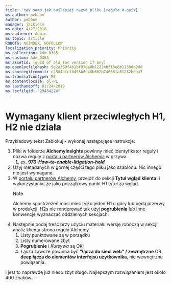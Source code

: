 ```yaml
---
title: 'tak samo jak najlepiej nazwa_pliku [reguła #-opis]'
ms.author: pebaum
author: pebaum
manager: jackiesm
ms.date: 4/27/2018
ms.audience: Admin
ms.topic: article
ROBOTS: NOINDEX, NOFOLLOW
localization_priority: Priority
ms.collection: Adm_O365
ms.custom: Adm_O365
ms.assetid: (guid of old soc version if any)
ms.openlocfilehash: 9e2a369f4b1bf87da8b12224b5f6e8b1138db9dd
ms.sourcegitcommit: e2864efcfb493b6e46b662b746661a61232bdba7
ms.translationtype: MT
ms.contentlocale: pl-PL
ms.lasthandoff: 01/24/2019
ms.locfileid: "29454224"
---
```

# <a name="required-customer-facing-h1-h2-doesnt-work"></a>Wymagany klient przeciwległych H1, H2 nie działa
Przykładowy tekst Zablokuj - wykonaj następujące instrukcje:

1. Pliki w folderze **AlchemyInsights** powinny mieć identyfikator reguły i nazwa reguły z [portalu partnerów Alchemia](https://alchemyportal.azurewebsites.net) w grzywa.
    1. ex. ***976-How-to-enable-litigation-hold***
1. Użyj metadanych w górnej części tego pliku jako szablonu. Nic innego nie jest wymagane.
1. W [portalu partnerów Alchemy](https://alchemyportal.azurewebsites.net), przejdź do sekcji **Tytuł wgląd klienta:** i wykorzystania, że jako początkowy punkt H1 tytuł za wgląd. 
    > [!NOTE]
    > Alchemy spostrzeżeń musi mieć tylko jeden H1 u góry lub będą przerwy w produkcji. H2s nie renderować tak użyj **pogrubienia** lub inne konwencje wyznaczać oddzielnych sekcjach.
1. Następnie podaj treść przy użyciu materiału wersję roboczą w sekcji analiz klienta strona reguły Alchemy
    1. Listy punktowane są w porządku
    1. Listy numerowane zbyt
    1. **Pogrubienie** i *Kursywa* są OK-
    1. Łącza zawsze powinna być **"łącza do sieci web" / zewnętrzne** OR **deep łącza do elementów interfejsu użytkownika**, nie wewnętrzne powiązania.

I jest to naprawdę już nieco zbyt długo. Najlepszym rozwiązaniem jest około 400 znaków---